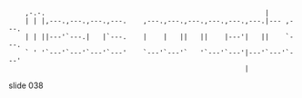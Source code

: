         
        ,-.-.                                                      |
        | | |,---.,---.,---.,---.    ,---.,---.,---.,---.,---.,---.|--- ,---.
        | | ||---'`---.|   |`---.    |    |   ||   ||    |---'|   ||    `---.
        ` ' '`---'`---'`---'`---'    `---'`---'`   '`---'`---'|---'`---'`---'
                                                              |
















































































slide 038
